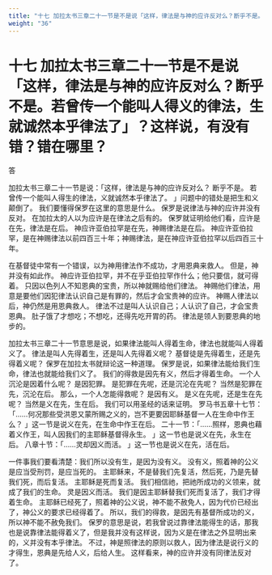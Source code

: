 ```yaml
---
title: "十七 加拉太书三章二十一节是不是说「这样，律法是与神的应许反对么？断乎不是。若曾传一个能叫人得义的律法，生就诚然本乎律法了」？这样说，有没有错？错在哪里？"
weight: "36"
---
```


# 十七 加拉太书三章二十一节是不是说「这样，律法是与神的应许反对么？断乎不是。若曾传一个能叫人得义的律法，生就诚然本乎律法了」？这样说，有没有错？错在哪里？

答

加拉太书三章二十一节是说：「这样，律法是与神的应许反对么？
断乎不是。
若曾传一个能叫人得生的律法，义就诚然本乎律法了。
」问题中的错处是把生和义颠倒了。
我们要懂得保罗在这里的意思是什么。
保罗是说律法与神的应许并没有反对。
在加拉太的人以为应许是在律法之后有的。
保罗就证明给他们看，应许是在先，律法是在后。
神应许亚伯拉罕是在先，神赐律法是在后。
神应许亚伯拉罕，是在神赐律法以前四百三十年；神赐律法，是在神应许亚伯拉罕以后四百三十年。

在基督徒中常有一个错误，以为神用律法作不成功，才用恩典来救人。
但是，神并没有如此作。
神应许亚伯拉罕，并不在乎亚伯拉罕作什么；他只要信，就可得着。
只因以色列人不知恩典的宝贵，所以神就赐给他们律法。
神赐他们律法，用意是要他们因犯律法认识自己是有罪的，然后才会宝贵神的应许。
神赐人律法以后，神仍然是用恩典救人。
律法不过是叫人认识自己；人认识了自己，才会宝贵恩典。
肚子饿了才想吃；不想吃，还得先吃开胃的药。
律法是领人到要恩典的地步的。

加拉太书三章二十一节意思是说，如果律法能叫人得着生命，律法也就能叫人得着义了。
律法是叫人先得着生，还是叫人先得着义呢？
基督徒是先得着生，还是先得着义呢？
保罗在加拉太书就辩论这一种道理。
保罗是说，如果律法能给我们生命，律法也就能给我们义了。
我们的得救是因先有义，然后才得着生命。
一个人沉沦是因着什么呢？
是因犯罪。
是犯罪在先呢，还是沉沦在先呢？
当然是犯罪在先，沉沦在后。
那么，一个人怎能得救呢？
是因有义。
是义在先呢，还是生在先呢？
当然是义在先，生在后。
我们可以用圣经的话来证明。
罗马书五章十七节：「……何况那些受洪恩又蒙所赐之义的，岂不更要因耶稣基督一人在生命中作王么？
」这一节是说义在先，在生命中作王在后。
二十一节：「……照样，恩典也藉着义作王，叫人因我们的主耶稣基督得永生。
」这一节也是说义在先，永生在后。
八章十节：「……灵却因义而活。
」这一节也是说义在先，活在后。

一件事我们要看清楚：我们所以没有生，是因为没有义。
没有义，照着神的公义是应当受刑罚，是应当死的。
主耶稣来，不是替我们先复活，然后死，乃是先替我们死，而后复活。
主耶稣是死而复活。
我们相信祂，把祂所成功的义领来，就成了我们的生命。
灵是因义而活。
我们是因主耶稣替我们死而复活了，我们才得着生命。
主耶稣已经死了，照着神的公义说，神不能不赦免人，因为代价已经出了，神公义的要求已经得着了。
所以，我们的得救，是因先有基督所成功的义，所以神不能不赦免我们。
保罗的意思是说，若我曾说过靠律法能得生的话，那我也是说靠律法能得着义了，但是我并没有这样说，因为义是在律法之外显明出来的，义并没有本乎律法。
不过，神是照律法的原则以救人，因为律法是说行义的才得生，恩典是先给人义，后给人生。
这样看来，神的应许并没有同律法反对了。
